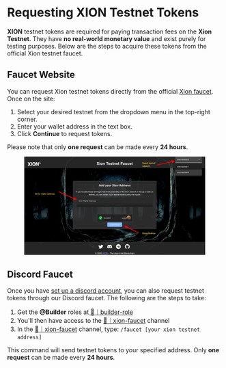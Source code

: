 # Requesting XION Testnet Tokens

**XION** testnet tokens are required for paying transaction fees on the **Xion Testnet**. They have **no real-world monetary value** and exist purely for testing purposes. Below are the steps to acquire these tokens from the official Xion testnet faucet.



## Faucet Website

You can request Xion testnet tokens directly from the official [Xion faucet](https://faucet.xion.burnt.com). Once on the site:

1. Select your desired testnet from the dropdown menu in the top-right corner.
2. Enter your wallet address in the text box.
3. Click **Continue** to request tokens.

Please note that only **one request** can be made every **24 hours**.

<figure><img src="../../.gitbook/assets/image (38).png" alt=""><figcaption></figcaption></figure>

## Discord Faucet

Once you have [set up a discord account](https://discord.gg/burnt), you can also request testnet tokens through our Discord faucet. The following are the steps to take:

1. Get the **@Builder** roles at[ ⁠🧰｜builder-role](https://discord.com/channels/823953904512401469/1308970464500125767)
2. You'll then have access to the ⁠[🚰｜xion-faucet](https://discord.com/channels/823953904512401469/1308980450722840636) channel
3. In the ⁠[🚰｜xion-faucet](https://discord.com/channels/823953904512401469/1308980450722840636) channel, type: `/faucet [your xion testnet address]`&#x20;

This command will send testnet tokens to your specified address. Only **one request** can be made every **24 hours**.
